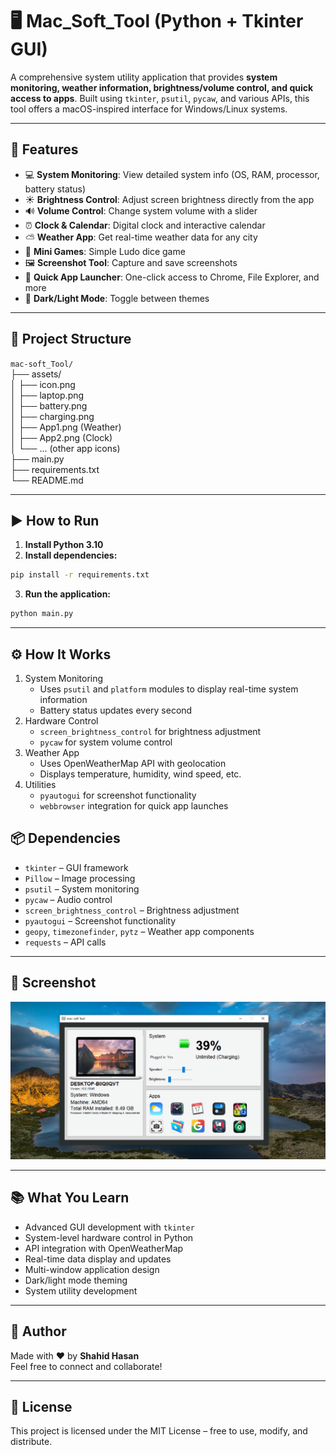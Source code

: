 # 🖥️ Mac_Soft_Tool (Python + Tkinter GUI)

A comprehensive system utility application that provides **system monitoring, weather information, brightness/volume control, and quick access to apps**. Built using `tkinter`, `psutil`, `pycaw`, and various APIs, this tool offers a macOS-inspired interface for Windows/Linux systems.

---

## 📌 Features

- 💻 **System Monitoring**: View detailed system info (OS, RAM, processor, battery status)
- ☀️ **Brightness Control**: Adjust screen brightness directly from the app
- 🔊 **Volume Control**: Change system volume with a slider
- ⏰ **Clock & Calendar**: Digital clock and interactive calendar
- ⛅ **Weather App**: Get real-time weather data for any city
- 🎲 **Mini Games**: Simple Ludo dice game
- 🖼️ **Screenshot Tool**: Capture and save screenshots
- 🚀 **Quick App Launcher**: One-click access to Chrome, File Explorer, and more
- 🌙 **Dark/Light Mode**: Toggle between themes

---

## 📂 Project Structure

`mac-soft_Tool/`  
├── assets/  
│   ├── icon.png  
│   ├── laptop.png  
│   ├── battery.png  
│   ├── charging.png  
│   ├── App1.png (Weather)  
│   ├── App2.png (Clock)  
│   └── ... (other app icons)  
├── main.py  
├── requirements.txt  
└── README.md  

---

## ▶️ How to Run

1. **Install Python 3.10**
2. **Install dependencies:**

```bash
pip install -r requirements.txt
```

3. **Run the application:**

```bash
python main.py
```

---

## ⚙️ How It Works

1. System Monitoring
    - Uses `psutil` and `platform` modules to display real-time system information
    - Battery status updates every second
2. Hardware Control
    - `screen_brightness_control` for brightness adjustment
    - `pycaw` for system volume control
3. Weather App
    - Uses OpenWeatherMap API with geolocation
    - Displays temperature, humidity, wind speed, etc.
4. Utilities
    - `pyautogui` for screenshot functionality
    - `webbrowser` integration for quick app launches

## 📦 Dependencies

- `tkinter` – GUI framework
- `Pillow` – Image processing
- `psutil` – System monitoring
- `pycaw` – Audio control
- `screen_brightness_control` – Brightness adjustment
- `pyautogui` – Screenshot functionality
- `geopy`, `timezonefinder`, `pytz` – Weather app components
- `requests` – API calls

---

## 📸 Screenshot

![Mac_Soft_Tool](assets/screenshot.png)

---

## 📚 What You Learn

- Advanced GUI development with `tkinter`
- System-level hardware control in Python
- API integration with OpenWeatherMap
- Real-time data display and updates
- Multi-window application design
- Dark/light mode theming
- System utility development

---

## 👤 Author

Made with ❤️ by **Shahid Hasan**  
Feel free to connect and collaborate!

---

## 📄 License


This project is licensed under the MIT License – free to use, modify, and distribute.
